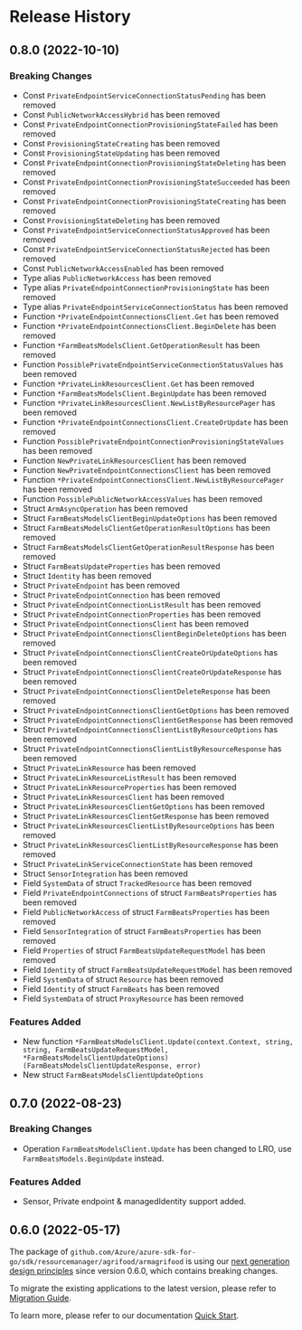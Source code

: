 # Release History

## 0.8.0 (2022-10-10)
### Breaking Changes

- Const `PrivateEndpointServiceConnectionStatusPending` has been removed
- Const `PublicNetworkAccessHybrid` has been removed
- Const `PrivateEndpointConnectionProvisioningStateFailed` has been removed
- Const `ProvisioningStateCreating` has been removed
- Const `ProvisioningStateUpdating` has been removed
- Const `PrivateEndpointConnectionProvisioningStateDeleting` has been removed
- Const `PrivateEndpointConnectionProvisioningStateSucceeded` has been removed
- Const `PrivateEndpointConnectionProvisioningStateCreating` has been removed
- Const `ProvisioningStateDeleting` has been removed
- Const `PrivateEndpointServiceConnectionStatusApproved` has been removed
- Const `PrivateEndpointServiceConnectionStatusRejected` has been removed
- Const `PublicNetworkAccessEnabled` has been removed
- Type alias `PublicNetworkAccess` has been removed
- Type alias `PrivateEndpointConnectionProvisioningState` has been removed
- Type alias `PrivateEndpointServiceConnectionStatus` has been removed
- Function `*PrivateEndpointConnectionsClient.Get` has been removed
- Function `*PrivateEndpointConnectionsClient.BeginDelete` has been removed
- Function `*FarmBeatsModelsClient.GetOperationResult` has been removed
- Function `PossiblePrivateEndpointServiceConnectionStatusValues` has been removed
- Function `*PrivateLinkResourcesClient.Get` has been removed
- Function `*FarmBeatsModelsClient.BeginUpdate` has been removed
- Function `*PrivateLinkResourcesClient.NewListByResourcePager` has been removed
- Function `*PrivateEndpointConnectionsClient.CreateOrUpdate` has been removed
- Function `PossiblePrivateEndpointConnectionProvisioningStateValues` has been removed
- Function `NewPrivateLinkResourcesClient` has been removed
- Function `NewPrivateEndpointConnectionsClient` has been removed
- Function `*PrivateEndpointConnectionsClient.NewListByResourcePager` has been removed
- Function `PossiblePublicNetworkAccessValues` has been removed
- Struct `ArmAsyncOperation` has been removed
- Struct `FarmBeatsModelsClientBeginUpdateOptions` has been removed
- Struct `FarmBeatsModelsClientGetOperationResultOptions` has been removed
- Struct `FarmBeatsModelsClientGetOperationResultResponse` has been removed
- Struct `FarmBeatsUpdateProperties` has been removed
- Struct `Identity` has been removed
- Struct `PrivateEndpoint` has been removed
- Struct `PrivateEndpointConnection` has been removed
- Struct `PrivateEndpointConnectionListResult` has been removed
- Struct `PrivateEndpointConnectionProperties` has been removed
- Struct `PrivateEndpointConnectionsClient` has been removed
- Struct `PrivateEndpointConnectionsClientBeginDeleteOptions` has been removed
- Struct `PrivateEndpointConnectionsClientCreateOrUpdateOptions` has been removed
- Struct `PrivateEndpointConnectionsClientCreateOrUpdateResponse` has been removed
- Struct `PrivateEndpointConnectionsClientDeleteResponse` has been removed
- Struct `PrivateEndpointConnectionsClientGetOptions` has been removed
- Struct `PrivateEndpointConnectionsClientGetResponse` has been removed
- Struct `PrivateEndpointConnectionsClientListByResourceOptions` has been removed
- Struct `PrivateEndpointConnectionsClientListByResourceResponse` has been removed
- Struct `PrivateLinkResource` has been removed
- Struct `PrivateLinkResourceListResult` has been removed
- Struct `PrivateLinkResourceProperties` has been removed
- Struct `PrivateLinkResourcesClient` has been removed
- Struct `PrivateLinkResourcesClientGetOptions` has been removed
- Struct `PrivateLinkResourcesClientGetResponse` has been removed
- Struct `PrivateLinkResourcesClientListByResourceOptions` has been removed
- Struct `PrivateLinkResourcesClientListByResourceResponse` has been removed
- Struct `PrivateLinkServiceConnectionState` has been removed
- Struct `SensorIntegration` has been removed
- Field `SystemData` of struct `TrackedResource` has been removed
- Field `PrivateEndpointConnections` of struct `FarmBeatsProperties` has been removed
- Field `PublicNetworkAccess` of struct `FarmBeatsProperties` has been removed
- Field `SensorIntegration` of struct `FarmBeatsProperties` has been removed
- Field `Properties` of struct `FarmBeatsUpdateRequestModel` has been removed
- Field `Identity` of struct `FarmBeatsUpdateRequestModel` has been removed
- Field `SystemData` of struct `Resource` has been removed
- Field `Identity` of struct `FarmBeats` has been removed
- Field `SystemData` of struct `ProxyResource` has been removed

### Features Added

- New function `*FarmBeatsModelsClient.Update(context.Context, string, string, FarmBeatsUpdateRequestModel, *FarmBeatsModelsClientUpdateOptions) (FarmBeatsModelsClientUpdateResponse, error)`
- New struct `FarmBeatsModelsClientUpdateOptions`


## 0.7.0 (2022-08-23)
### Breaking Changes

- Operation `FarmBeatsModelsClient.Update` has been changed to LRO, use `FarmBeatsModels.BeginUpdate` instead.

### Features Added

- Sensor, Private endpoint & managedIdentity support added.

## 0.6.0 (2022-05-17)

The package of `github.com/Azure/azure-sdk-for-go/sdk/resourcemanager/agrifood/armagrifood` is using our [next generation design principles](https://azure.github.io/azure-sdk/general_introduction.html) since version 0.6.0, which contains breaking changes.

To migrate the existing applications to the latest version, please refer to [Migration Guide](https://aka.ms/azsdk/go/mgmt/migration).

To learn more, please refer to our documentation [Quick Start](https://aka.ms/azsdk/go/mgmt).
